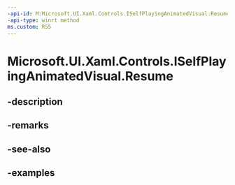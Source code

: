 ```yaml
---
-api-id: M:Microsoft.UI.Xaml.Controls.ISelfPlayingAnimatedVisual.Resume
-api-type: winrt method
ms.custom: RS5
---
```


<!-- Method syntax.
public void ISelfPlayingAnimatedVisual.Resume()
-->

# Microsoft.UI.Xaml.Controls.ISelfPlayingAnimatedVisual.Resume

## -description

## -remarks

## -see-also

## -examples

